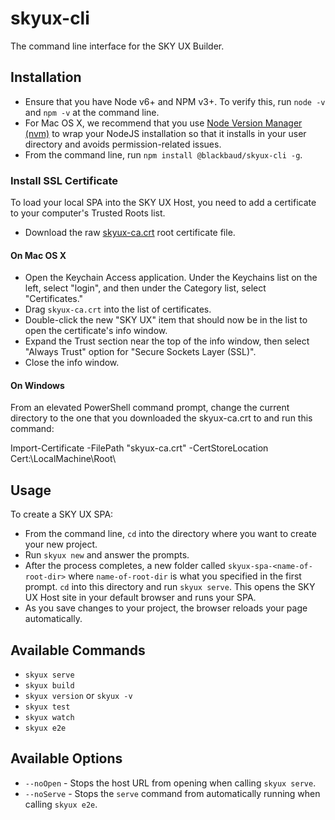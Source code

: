 # skyux-cli
The command line interface for the SKY UX Builder.

## Installation

- Ensure that you have Node v6+ and NPM v3+. To verify this, run `node -v` and `npm -v` at the command line.
- For Mac OS X, we recommend that you use [Node Version Manager (nvm)](https://github.com/creationix/nvm) to wrap your NodeJS installation so that it installs in your user directory and avoids permission-related issues. 
- From the command line, run `npm install @blackbaud/skyux-cli -g`.

### Install SSL Certificate
To load your local SPA into the SKY UX Host, you need to add a certificate to your computer's Trusted Roots list.

- Download the raw [skyux-ca.crt](https://raw.githubusercontent.com/blackbaud/skyux-builder/master/ssl/skyux-ca.crt) root certificate file.

#### On Mac OS X

- Open the Keychain Access application. Under the Keychains list on the left, select "login", and then under the Category list, select "Certificates."
- Drag `skyux-ca.crt` into the list of certificates.
- Double-click the new "SKY UX" item that should now be in the list to open the certificate's info window.
- Expand the Trust section near the top of the info window, then select "Always Trust" option for "Secure Sockets Layer (SSL)".
- Close the info window.

#### On Windows

From an elevated PowerShell command prompt, change the current directory to the one that you downloaded the skyux-ca.crt to and run this command:

Import-Certificate -FilePath "skyux-ca.crt" -CertStoreLocation Cert:\LocalMachine\Root\

## Usage

To create a SKY UX SPA:

- From the command line, `cd` into the directory where you want to create your new project.
- Run `skyux new` and answer the prompts.
- After the process completes, a new folder called `skyux-spa-<name-of-root-dir>` where `name-of-root-dir` is what you specified in the first prompt. `cd` into this directory and run `skyux serve`. This opens the SKY UX Host site in your default browser and runs your SPA.
- As you save changes to your project, the browser reloads your page automatically.

## Available Commands

- `skyux serve`
- `skyux build`
- `skyux version` or `skyux -v`
- `skyux test`
- `skyux watch`
- `skyux e2e`

## Available Options

- `--noOpen` - Stops the host URL from opening when calling `skyux serve`.
- `--noServe` - Stops the `serve` command from automatically running when calling `skyux e2e`.
